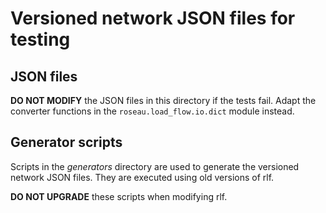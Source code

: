 # Versioned network JSON files for testing

## JSON files

**DO NOT MODIFY** the JSON files in this directory if the tests fail. Adapt the converter functions
in the `roseau.load_flow.io.dict` module instead.

## Generator scripts

Scripts in the _generators_ directory are used to generate the versioned network JSON files. They
are executed using old versions of rlf.

**DO NOT UPGRADE** these scripts when modifying rlf.
